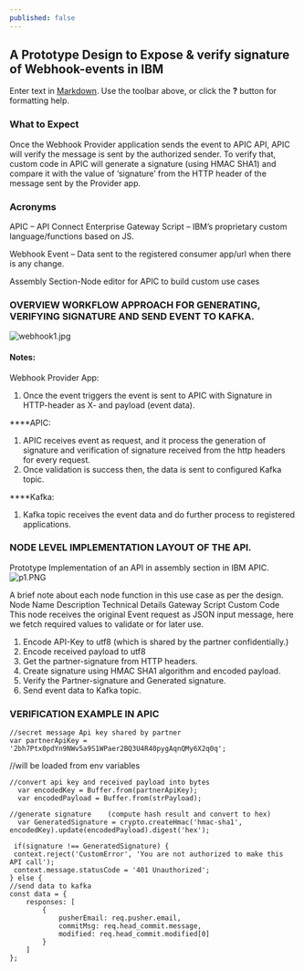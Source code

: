 ```yaml
---
published: false
---
```

## A Prototype Design to Expose & verify signature of Webhook-events in IBM 

Enter text in [Markdown](http://daringfireball.net/projects/markdown/). Use the toolbar above, or click the **?** button for formatting help.


### What to Expect
Once the Webhook Provider application sends the event to APIC API, APIC will verify the message is sent by the authorized sender. To verify that, custom code in APIC will generate a signature (using HMAC SHA1) and compare it with the value of ‘signature’ from the HTTP header of the message sent by the Provider app.

### Acronyms
APIC – API Connect Enterprise
Gateway Script – IBM’s proprietary custom language/functions based on JS.

Webhook Event – Data sent to the registered consumer app/url when there is any change.

Assembly Section-Node editor for APIC to build custom use cases 



### OVERVIEW WORKFLOW APPROACH FOR GENERATING, VERIFYING SIGNATURE AND SEND EVENT TO KAFKA.
![webhook1.jpg]({{site.baseurl}}/_posts/webhook1.jpg)

 

#### Notes:
Webhook Provider App:
1.	Once the event triggers the event is sent to APIC with Signature in HTTP-header as X-<custom-name> and payload (event data).
  
****APIC:
1.	APIC receives event as request, and it process the generation of signature and verification of signature received from the http headers for every request.
2.	Once validation is success then, the data is sent to configured Kafka topic.

****Kafka:
1.	Kafka topic receives the event data and do further process to registered applications.



### NODE LEVEL IMPLEMENTATION LAYOUT OF THE API.
Prototype Implementation of an API in assembly section in IBM APIC.
![p1.PNG]({{site.baseurl}}/_posts/p1.PNG)

 

A brief note about each node function in this use case as per the design.
Node Name	Description	Technical Details
Gateway Script	Custom Code	This node receives the original Event request as JSON input message, here we fetch required values to validate or for later use. 
1.	Encode API-Key to utf8 (which is shared by the partner confidentially.)
2.	Encode received payload to utf8
3.	Get the partner-signature from HTTP headers.
4.	Create signature using HMAC SHA1 algorithm and encoded payload.
5.	Verify the Partner-signature and Generated signature.
6.	Send event data to Kafka topic.
  
  
  ### VERIFICATION EXAMPLE IN APIC
   
	//secret message Api key shared by partner
    var partnerApiKey = '2bh7Ptx0pdYn9NWv5a9S1WPaer2BQ3U4R40pygAqnQMy6X2q0q';   
//will be loaded from env variables
	
	//convert api key and received payload into bytes
      var encodedKey = Buffer.from(partnerApiKey);
      var encodedPayload = Buffer.from(strPayload);
	
    //generate signature	(compute hash result and convert to hex)
      var GeneratedSignature = crypto.createHmac('hmac-sha1',  encodedKey).update(encodedPayload).digest('hex');
      
     if(signature !== GeneratedSignature) {
     context.reject('CustomError', 'You are not authorized to make this API call');
     context.message.statusCode = '401 Unauthorized';
    } else {
	//send data to kafka
    const data = {
        responses: [
            {
                pusherEmail: req.pusher.email,
                commitMsg: req.head_commit.message,
                modified: req.head_commit.modified[0]
            }
        ]
    };



